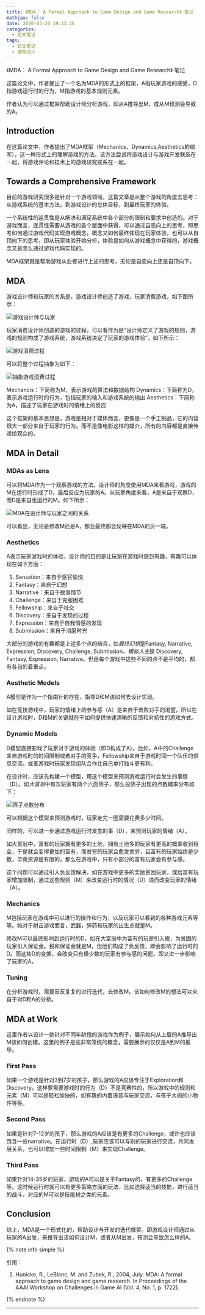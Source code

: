 ```yaml
---
title: 《MDA： A Formal Approach to Game Design and Game Research》 笔记
mathjax: false
date: 2020-03-20 19:13:26
categories:
  - 论文笔记
tags:
  - 论文笔记
  - 游戏设计
---
```




《MDA： A Formal Approach to Game Design and Game Research》 笔记

这篇论文中，作者提出了一个名为MDA的形式上的框架，A指玩家游戏的感受，D指游戏运行时的行为，M指游戏的基本规则元素。

作者认为可以通过框架帮助设计师分析游戏，如从A推导出M，或从M预测会导致的A。



<!--more-->

## Introduction

在这篇论文中，作者提出了MDA框架（Mechanics，Dynamics,Aesthetics的缩写），这一种形式上的理解游戏的方法。该方法尝试将游戏设计与游戏开发联系在一起，将游戏评论和技术上的游戏研究联系在一起。


## Towards a Comprehensive Framework

目前的游戏研究很多是针对一个游戏领域，这篇文章是从整个游戏的角度去思考：从游戏系统的基本方法，到游戏设计的总体目标，到最终玩家的体验。

一个系统性的连贯性是从解决和满足系统中各个部分的限制和要求中创造的。对于游戏而言，连贯性需要从游戏的各个层面中获得，可以通过自底向上的思考，即思考如何通过游戏代码实现游戏概念，概念又如何最终体现在玩家体验，也可以从自顶向下的思考，即从玩家体验开始分析，体验是如何从游戏概念中获得的，游戏概念又是怎么通过游戏代码实现的。

MDA框架就是帮助游戏从业者进行上述的思考，无论是自底向上还是自顶向下。

## MDA

游戏设计师和玩家的关系是，游戏设计师创造了游戏，玩家消费游戏，如下图所示：

![游戏设计师与玩家](AFormalApproachToGameDesignAndGameResearch-Notes/2020-03-19-23-16-11.png)

玩家消费设计师创造的游戏的过程，可以看作为是“设计师定义了游戏的规则，游戏的规则构成了游戏系统，游戏系统决定了玩家的游戏体验”，如下所示：

![游戏消费过程](AFormalApproachToGameDesignAndGameResearch-Notes/2020-03-19-23-20-44.png)

可以将整个过程抽象为如下：

![抽象游戏消费过程](AFormalApproachToGameDesignAndGameResearch-Notes/2020-03-19-23-21-02.png)

Mechancis：下简称为M，表示游戏的算法和数据结构
Dynamics：下简称为D，表示游戏运行时的行为，包括玩家的输入和游戏系统的输出
Aesthetics：下简称为A，描述了玩家在游戏时的情绪上的反应

这个框架的基本思想是，游戏是相对于媒体而言，更像是一个手工制品，它的内容很大一部分来自于玩家的行为。而不是像电影这样的媒介，所有的内容都是直接传递给观众的。

## MDA in Detail

### MDAs as Lens

可以将MDA作为一个观察游戏的方法。设计师的角度使用MDA来看游戏，游戏的M在运行时形成了D，最后反应为玩家的A。从玩家角度来看，A是来自于观察D，而D是来自也运行的M。如下所示：

![MDA在设计师与玩家之间的关系](AFormalApproachToGameDesignAndGameResearch-Notes/2020-03-19-23-29-55.png)

可以看出，无论是修改M还是A，都会最终都会反映在MDA的另一端。

### Aesthetics

A表示玩家游戏时的体验，设计师的目的是让玩家在游戏时感到有趣，有趣可以体现在如下方面：

1. Sensation：来自于感官愉悦
2. Fantasy：来自于幻想
3. Narrative：来自于故事情节
4. Challenge：来自于克服困难
5. Fellowship：来自于社交
6. Discovery：来自于发现的过程
7. Expression：来自于自我情感的发现
8. Submission：来自于消磨时光

大部分的游戏的有趣都是上述多个点的结合，如*最终幻想*是Fantasy, Narrative, Expression, Discovery, Challenge, Submission，*模拟人生*是 Discovery, Fantasy, Expression, Narrative。但是每个游戏中这些不同的点不是平均的，都有各自的着重点。

### Aesthetic Models

A模型是作为一个指南针的存在，指导D和M该如何去设计实现。

如在竞技游戏中，玩家的情绪上的参与感（A）是来自于击败对手的渴望，所以在设计游戏时，D和M的关键就在于如何提供快速清晰的反馈和对抗性的游戏方式。

### Dynamic Models

D模型直接影戏了玩家对于游戏的体验（即D构成了A）。比如，A中的Challenge来自游戏时的时间限制或者对手的竞争，Fellowship来自于游戏时同一个队伍的信息交流，或者游戏时玩家发现组队合作比自己单打独斗更有利。

在设计时，应该先构建一个模型，用这个模型来预测游戏运行时会发生的事情（D）。如*大富翁*中每次玩家有两个六面筛子，那么投筛子出现的点数概率分布如下：

![筛子点数分布](AFormalApproachToGameDesignAndGameResearch-Notes/2020-03-19-23-54-15.png)

可以根据这个模型来预测游戏时，玩家走完一圈需要花费多少时间。

同样的，可以进一步通过游戏运行时发生的事（D），来预测玩家的情绪（A）。

如大富翁中，富有的玩家拥有更多的土地，拥有土地多的玩家有更高的概率收到租金，于是就会变得更加的富有，而贫穷的玩家会愈发贫穷，且富有的玩家始终是少数，毕竟资源是有限的。那么在游戏中，只有小部分的富有玩家会有参与感。

这个问题可以通过引入负反馈解决，如在游戏中更多的奖励贫困玩家，或给富有玩家增加限制，通过这些规则（M）来改变运行时的情况（D）进而改变玩家的情绪（A）。

### Mechanics

M包括玩家在游戏中可以进行的操作和行为，以及玩家可以看到的各种游戏元素等等。如对于射击游戏而言，武器，弹药和玩家的出生点就是M。

修改M可以最终影响到运行时的D，如在大富翁中为富有的玩家引入税，为贫困的玩家引入保证金。税和保证金就是M，但他们构成了负反馈，即会影响了运行时的D。而这些D的变换，会改变只有极少数的玩家有参与感的问题，即又进一步影响了玩家的A。

### Tuning

在分析游戏时，需要反反复复的进行迭代，去修改M。该如何修改M的想法可以来自于对D和A的分析。

## MDA at Work

这里作者以设计一款针对不同年龄段的游戏作为例子，展示如何从上层的A推导出M该如何创建。这里的例子是些非常笼统的概念，需要展示的仅仅是A到M的推导。

### First Pass

如果一个游戏是针对3到7岁的孩子，那么游戏的A应该专注于Exploration和Discovery，这样要需要游戏时的行为（D）不是竞赛性的，所以游戏中的规则和元素（M）可以是轻松愉快的，如有趣的内置语音与玩家交流，与孩子大闹的小物件等等。

### Second Pass

如果是针对7-12岁的孩子，那么游戏的A应该是有更多的Challenge，或许也应该包含一些narrative。在运行时（D）,玩家应该可以与别的玩家进行交流，共同发展关系，也可以增加一些时间限制（M）来实现Challenge。

### Third Pass

如果针对14-35岁的玩家，游戏的A可以是关于Fantasy的，有更多的Challenge等。这时候运行时就可以有更多策略方面的玩法，比如选择适当的技能，进行适当的战斗，对应的M可以是技能树之类的元素。

## Conclusion

综上，MDA是一个形式化的，帮助设计与开发的迭代框架。即游戏设计师通过从玩家的A出发，来推导出该如何设计M，或者从M出发，预测会导致怎么样的A。

{% note info simple %}

引用：

1. Hunicke, R., LeBlanc, M. and Zubek, R., 2004, July. MDA: A formal approach to game design and game research. In Proceedings of the AAAI Workshop on Challenges in Game AI (Vol. 4, No. 1, p. 1722).

{% endnote %}

***